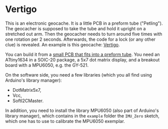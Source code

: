 # Vertigo
This is an electronic geocache. It is a little PCB in a preform tube ("Petling"). The geocacher is supposed to take the tube and hold it upright on a stretched out arm. Then the geocacher needs to turn around five times with one rotation per 2 seconds. Afterwards, the code for a lock (or any other clue) is revealed. An example is this geocache: [Vertigo](https://www.geocaching.com/geocache/GC63FC7_vertigo).

You can build it from a [small PCB that fits into a preform tube](https://github.com/felias-fogg/PETPreformBoard). You need an ATtiny1634 in a SOIC-20 package, a 5x7 dot matrix display, and a breakout board with a MPU6050, e.g. the GY-521. 

On the software side, you need a few libraries (which you all find using Arduino's library manager):

* DotMatrix5x7,
* Vcc,
* SoftI2CMaster.

In addition, you need to install the library MPU6050 (also part of Arduino's library manager), which contains in the `example` folder the `IMU_Zero` sketch, which one has to use to calibrate the MPU6050 exemplar.

